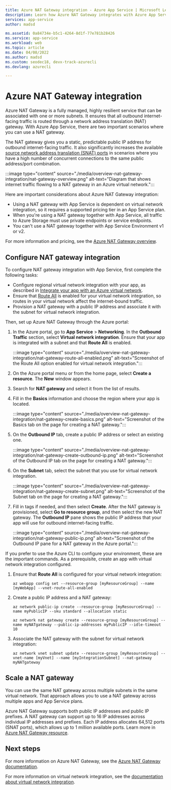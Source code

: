 ```yaml
---
title: Azure NAT Gateway integration - Azure App Service | Microsoft Learn
description: Learn how Azure NAT Gateway integrates with Azure App Service.
services: app-service
author: madsd

ms.assetid: 0a84734e-b5c1-4264-8d1f-77e781b28426
ms.service: app-service
ms.workload: web
ms.topic: article
ms.date: 04/08/2022
ms.author: madsd
ms.custom: seodec18, devx-track-azurecli 
ms.devlang: azurecli

---
```


# Azure NAT Gateway integration

Azure NAT Gateway is a fully managed, highly resilient service that can be associated with one or more subnets. It ensures that all outbound internet-facing traffic is routed through a network address translation (NAT) gateway. With Azure App Service, there are two important scenarios where you can use a NAT gateway.

The NAT gateway gives you a static, predictable public IP address for outbound internet-facing traffic. It also significantly increases the available [source network address translation (SNAT) ports](./troubleshoot-intermittent-outbound-connection-errors.md) in scenarios where you have a high number of concurrent connections to the same public address/port combination.

:::image type="content" source="./media/overview-nat-gateway-integration/nat-gateway-overview.png" alt-text="Diagram that shows internet traffic flowing to a NAT gateway in an Azure virtual network.":::

Here are important considerations about Azure NAT Gateway integration:

* Using a NAT gateway with App Service is dependent on virtual network integration, so it requires a supported pricing tier in an App Service plan.
* When you're using a NAT gateway together with App Service, all traffic to Azure Storage must use private endpoints or service endpoints.
* You can't use a NAT gateway together with App Service Environment v1 or v2.

For more information and pricing, see the [Azure NAT Gateway overview](../virtual-network/nat-gateway/nat-overview.md).

## Configure NAT gateway integration

To configure NAT gateway integration with App Service, first complete the following tasks:

* Configure regional virtual network integration with your app, as described in [Integrate your app with an Azure virtual network](./overview-vnet-integration.md).
* Ensure that [Route All](./overview-vnet-integration.md#routes) is enabled for your virtual network integration, so routes in your virtual network affect the internet-bound traffic.
* Provision a NAT gateway with a public IP address and associate it with the subnet for virtual network integration.

Then, set up Azure NAT Gateway through the Azure portal:

1. In the Azure portal, go to **App Service** > **Networking**. In the **Outbound Traffic** section, select **Virtual network integration**. Ensure that your app is integrated with a subnet and that **Route All** is enabled.

   :::image type="content" source="./media/overview-nat-gateway-integration/nat-gateway-route-all-enabled.png" alt-text="Screenshot of the Route All option enabled for virtual network integration.":::
1. On the Azure portal menu or from the home page, select **Create a resource**. The **New** window appears.
1. Search for **NAT gateway** and select it from the list of results.
1. Fill in the **Basics** information and choose the region where your app is located.

   :::image type="content" source="./media/overview-nat-gateway-integration/nat-gateway-create-basics.png" alt-text="Screenshot of the Basics tab on the page for creating a NAT gateway.":::
1. On the **Outbound IP** tab, create a public IP address or select an existing one.

   :::image type="content" source="./media/overview-nat-gateway-integration/nat-gateway-create-outbound-ip.png" alt-text="Screenshot of the Outbound IP tab on the page for creating a NAT gateway.":::
1. On the **Subnet** tab, select the subnet that you use for virtual network integration.

   :::image type="content" source="./media/overview-nat-gateway-integration/nat-gateway-create-subnet.png" alt-text="Screenshot of the Subnet tab on the page for creating a NAT gateway.":::
1. Fill in tags if needed, and then select **Create**. After the NAT gateway is provisioned, select **Go to resource group**, and then select the new NAT gateway. The **Outbound IP** pane shows the public IP address that your app will use for outbound internet-facing traffic.

   :::image type="content" source="./media/overview-nat-gateway-integration/nat-gateway-public-ip.png" alt-text="Screenshot of the Outbound IP pane for a NAT gateway in the Azure portal.":::

If you prefer to use the Azure CLI to configure your environment, these are the important commands. As a prerequisite, create an app with virtual network integration configured.

1. Ensure that **Route All** is configured for your virtual network integration:

   ```azurecli-interactive
   az webapp config set --resource-group [myResourceGroup] --name [myWebApp] --vnet-route-all-enabled
   ```

1. Create a public IP address and a NAT gateway:

   ```azurecli-interactive
   az network public-ip create --resource-group [myResourceGroup] --name myPublicIP --sku standard --allocation static

   az network nat gateway create --resource-group [myResourceGroup] --name myNATgateway --public-ip-addresses myPublicIP --idle-timeout 10
   ```

1. Associate the NAT gateway with the subnet for virtual network integration:

   ```azurecli-interactive
   az network vnet subnet update --resource-group [myResourceGroup] --vnet-name [myVnet] --name [myIntegrationSubnet] --nat-gateway myNATgateway
   ```

## Scale a NAT gateway

You can use the same NAT gateway across multiple subnets in the same virtual network. That approach allows you to use a NAT gateway across multiple apps and App Service plans.

Azure NAT Gateway supports both public IP addresses and public IP prefixes. A NAT gateway can support up to 16 IP addresses across individual IP addresses and prefixes. Each IP address allocates 64,512 ports (SNAT ports), which allows up to 1 million available ports. Learn more in [Azure NAT Gateway resource](../virtual-network/nat-gateway/nat-gateway-resource.md#scalability).

## Next steps

For more information on Azure NAT Gateway, see the [Azure NAT Gateway documentation](../virtual-network/nat-gateway/nat-overview.md).

For more information on virtual network integration, see the [documentation about virtual network integration](./overview-vnet-integration.md).
